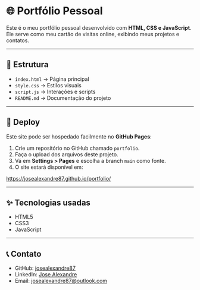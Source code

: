 # 🌐 Portfólio Pessoal

Este é o meu portfólio pessoal desenvolvido com **HTML, CSS e JavaScript**.  
Ele serve como meu cartão de visitas online, exibindo meus projetos e contatos.

---

## 📂 Estrutura
- `index.html` → Página principal
- `style.css` → Estilos visuais
- `script.js` → Interações e scripts
- `README.md` → Documentação do projeto

---

## 🚀 Deploy
Este site pode ser hospedado facilmente no **GitHub Pages**:

1. Crie um repositório no GitHub chamado `portfolio`.
2. Faça o upload dos arquivos deste projeto.
3. Vá em **Settings > Pages** e escolha a branch `main` como fonte.
4. O site estará disponível em:  

https://josealexandre87.github.io/portfolio/

---

## ✨ Tecnologias usadas
- HTML5
- CSS3
- JavaScript

---

## 📞 Contato
- GitHub: [josealexandre87](https://github.com/josealexandre87)  
- LinkedIn: [Jose Alexandre](https://linkedin.com/in/josealexandre87)
- Email: josealexandre87@outlook.com